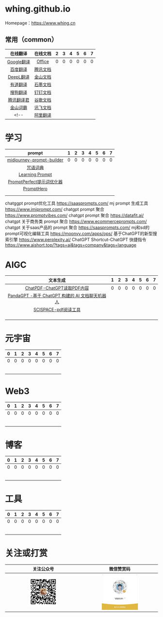 # whing.github.io

Homepage：https://www.whing.cn

## 常用（common）

| 在线翻译  | 在线文档  |  2 |  3 | 4  |  5 |  6 |  7 |
| :------------: | :------------: | :------------: | :------------: | :------------: | :------------: | :------------: | :------------: |
| [Google翻译](https://translate.google.com/)  |  [Office](https://www.office.com/) | 0  |  0 |  0 | 0  | 0  |  0 |
| [百度翻译](https://fanyi.baidu.com/)         |  [腾讯文档](https://docs.qq.com) |   |   |   |   |   |   |
| [DeepL翻译](https://www.deepl.com/)          |  [金山文档](https://www.kdocs.cn) |   |   |   |   |   |   |
| [有道翻译](https://fanyi.youdao.com/)        |  [石墨文档](https://shimo.im) |   |   |   |   |   |   |
| [搜狗翻译](https://fanyi.sogou.com/)         |  [钉钉文档](https://docs.dingtalk.com/i/desktop) |   |   |   |   |   |   |
| [腾讯翻译君](https://fanyi.qq.com/)          |  [谷歌文档](https://docs.google.com/) |   |   |   |   |   |   |
| [金山词霸](http://www.iciba.com/)            |  [讯飞文档](https://iflydocs.com/) |   |   |   |   |   |   |
<!-- | [阿里翻译](https://translate.alibaba.com/)   |  []() |   |   |   |   |   |   | -->



# 学习
| prompt  | 1  |  2 |  3 | 4  |  5 |  6 |  7 |
| :------------: | :------------: | :------------: | :------------: | :------------: | :------------: | :------------: | :------------: |
| [midjourney-prompt-builder](https://promptomania.com/midjourney-prompt-builder/)  |  0 | 0  |  0 |  0 | 0  | 0  |  0 |
| [咒语词典](http://tag.zoos.life/)  |   |   |   |   |   |   |   |
| [Learning Prompt](https://learningprompt.wiki/)  |   |   |   |   |   |   |   |
| [PromptPerfect提示词优化器](https://promptperfect.jinaai.cn/)  |   |   |   |   |   |   |   |
| [PromptHero](https://prompthero.com/)  |   |   |   |   |   |   |   |
| []()  |   |   |   |   |   |   |   |
| []()  |   |   |   |   |   |   |   |

chatggpt prompt优化工具
https://saasprompts.com/
mj prompt 生成工具
https://www.imiprompt.com/
chatgpt prompt 聚合
https://www.promptvibes.com/
chatgpt prompt 聚合
https://datafit.ai/
chatgpt 关于商务类 prompt 聚合
https://www.ecommerceprompts.com/
chatgpt 关于saas产品的 prompt 聚合
https://saasprompts.com/
mj和sd的prompt可视化编辑工具
https://moonvy.com/apps/ops/
基于ChatGPT的新型搜索引擎
https://www.perplexity.ai/ 
ChatGPT Shortcut-ChatGPT 快捷指令
https://www.aishort.top/?tags=ai&tags=company&tags=language

# AIGC
| 文本生成  | 1  |  2 |  3 | 4  |  5 |  6 |  7 |
| :------------: | :------------: | :------------: | :------------: | :------------: | :------------: | :------------: | :------------: |
| [ChatPDF-ChatGPT读取PDF内容](https://www.chatpdf.com)  |  0 | 0  |  0 |  0 | 0  | 0  |  0 |
| [PandaGPT -基于 ChatGPT 构建的 AI 文档聊天机器人](https://www.pandagpt.io/)  |   |   |   |   |   |   |   |
| [SCISPACE-pdf阅读工具](https://typeset.io/)  |   |   |   |   |   |   |   |
|   |   |   |   |   |   |   |   |
|   |   |   |   |   |   |   |   |
|   |   |   |   |   |   |   |   |
|   |   |   |   |   |   |   |   |

# 元宇宙
| 0  | 1  |  2 |  3 | 4  |  5 |  6 |  7 |
| :------------: | :------------: | :------------: | :------------: | :------------: | :------------: | :------------: | :------------: |
| 0  |  0 | 0  |  0 |  0 | 0  | 0  |  0 |
|   |   |   |   |   |   |   |   |
|   |   |   |   |   |   |   |   |
|   |   |   |   |   |   |   |   |
|   |   |   |   |   |   |   |   |
|   |   |   |   |   |   |   |   |
|   |   |   |   |   |   |   |   |

# Web3
| 0  | 1  |  2 |  3 | 4  |  5 |  6 |  7 |
| :------------: | :------------: | :------------: | :------------: | :------------: | :------------: | :------------: | :------------: |
| 0  |  0 | 0  |  0 |  0 | 0  | 0  |  0 |
|   |   |   |   |   |   |   |   |
|   |   |   |   |   |   |   |   |
|   |   |   |   |   |   |   |   |
|   |   |   |   |   |   |   |   |
|   |   |   |   |   |   |   |   |
|   |   |   |   |   |   |   |   |

# 博客
| 0  | 1  |  2 |  3 | 4  |  5 |  6 |  7 |
| :------------: | :------------: | :------------: | :------------: | :------------: | :------------: | :------------: | :------------: |
| 0  |  0 | 0  |  0 |  0 | 0  | 0  |  0 |
|   |   |   |   |   |   |   |   |
|   |   |   |   |   |   |   |   |
|   |   |   |   |   |   |   |   |
|   |   |   |   |   |   |   |   |
|   |   |   |   |   |   |   |   |
|   |   |   |   |   |   |   |   |

# 工具
| 0  | 1  |  2 |  3 | 4  |  5 |  6 |  7 |
| :------------: | :------------: | :------------: | :------------: | :------------: | :------------: | :------------: | :------------: |
| 0  |  0 | 0  |  0 |  0 | 0  | 0  |  0 |
|   |   |   |   |   |   |   |   |
|   |   |   |   |   |   |   |   |
|   |   |   |   |   |   |   |   |
|   |   |   |   |   |   |   |   |
|   |   |   |   |   |   |   |   |
|   |   |   |   |   |   |   |   |

# 关注或打赏
<!-- ![关注](static/img/qrcode_for_gh_23dfcfca7f91_258.jpg) -->
<!-- ![打赏](static/img/WeChatAppreciationCode.png) -->
<!-- <img src="static/img/WeChatAppreciationCode.png" alt="打赏" width="25%" /> -->
| 关注公众号  | 微信赞赏码  |
| :------------: | :------------: | 
| <img src="static/img/wh_beside_the_window_manga_qrcode.jpg" alt="关注" width="40%" />  |  <img src="static/img/WeChatAppreciationCode.png" alt="打赏" width="50%" /> |


